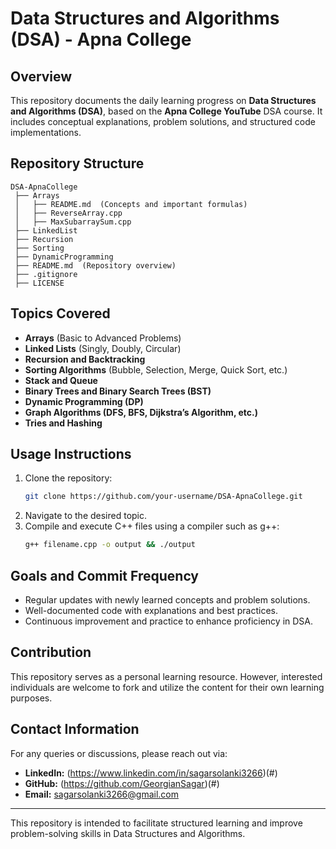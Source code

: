 # Data Structures and Algorithms (DSA) - Apna College

## Overview
This repository documents the daily learning progress on **Data Structures and Algorithms (DSA)**, based on the **Apna College YouTube** DSA course. It includes conceptual explanations, problem solutions, and structured code implementations.

## Repository Structure
```
DSA-ApnaCollege  
 ├── Arrays  
 │   ├── README.md  (Concepts and important formulas)  
 │   ├── ReverseArray.cpp  
 │   ├── MaxSubarraySum.cpp  
 ├── LinkedList  
 ├── Recursion  
 ├── Sorting  
 ├── DynamicProgramming  
 ├── README.md  (Repository overview)  
 ├── .gitignore  
 ├── LICENSE  
```

## Topics Covered
- **Arrays** (Basic to Advanced Problems)
- **Linked Lists** (Singly, Doubly, Circular)
- **Recursion and Backtracking**
- **Sorting Algorithms** (Bubble, Selection, Merge, Quick Sort, etc.)
- **Stack and Queue**
- **Binary Trees and Binary Search Trees (BST)**
- **Dynamic Programming (DP)**
- **Graph Algorithms (DFS, BFS, Dijkstra’s Algorithm, etc.)**
- **Tries and Hashing**

## Usage Instructions
1. Clone the repository:
   ```sh
   git clone https://github.com/your-username/DSA-ApnaCollege.git
   ```
2. Navigate to the desired topic.
3. Compile and execute C++ files using a compiler such as g++:
   ```sh
   g++ filename.cpp -o output && ./output
   ```

## Goals and Commit Frequency
- Regular updates with newly learned concepts and problem solutions.
- Well-documented code with explanations and best practices.
- Continuous improvement and practice to enhance proficiency in DSA.

## Contribution
This repository serves as a personal learning resource. However, interested individuals are welcome to fork and utilize the content for their own learning purposes.

## Contact Information
For any queries or discussions, please reach out via:
- **LinkedIn:** (https://www.linkedin.com/in/sagarsolanki3266)(#)
- **GitHub:** (https://github.com/GeorgianSagar)(#)
- **Email:** sagarsolanki3266@gmail.com

---
This repository is intended to facilitate structured learning and improve problem-solving skills in Data Structures and Algorithms.
